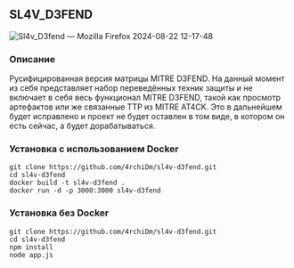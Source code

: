 ## SL4V_D3FEND

![Sl4v_D3fend — Mozilla Firefox 2024-08-22 12-17-48](https://github.com/user-attachments/assets/43f3625b-2858-45b4-9eb6-d702f2302703)

### Описание
Русифицированная версия матрицы MITRE D3FEND. 
На данный момент из себя представляет набор переведённых техник защиты и не включает в себя весь функционал MITRE D3FEND, такой как просмотр артефактов или же связанные TTP из MITRE AT4CK. Это в дальнейшем будет исправлено и проект не будет оставлен в том виде, в котором он есть сейчас, а будет дорабатываться.

### Установка с использованием Docker
```
git clone https://github.com/4rchiDm/sl4v-d3fend.git
cd sl4v-d3fend
docker build -t sl4v-d3fend .
docker run -d -p 3000:3000 sl4v-d3fend
```
### Установка без Docker
```
git clone https://github.com/4rchiDm/sl4v-d3fend.git
cd sl4v-d3fend
npm install
node app.js
```

